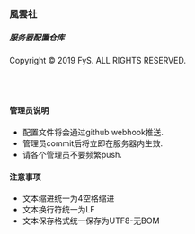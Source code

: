 ### 風雲社
##### 服务器配置仓库  
Copyright © 2019 FyS. ALL RIGHTS RESERVED.  
<br />
<br />
<br />
  
#### 管理员说明
- 配置文件将会通过github webhook推送.
- 管理员commit后将立即在服务器内生效.
- 请各个管理员不要频繁push.

#### 注意事项
- 文本缩进统一为4空格缩进
- 文本换行符统一为LF
- 文本保存格式统一保存为UTF8-无BOM
